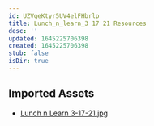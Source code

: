 ```yaml
---
id: UZVqeKtyr5UV4elFHbrlp
title: Lunch_n_learn_3 17 21 Resources
desc: ''
updated: 1645225706398
created: 1645225706398
stub: false
isDir: true
---
```

## Imported Assets
- [Lunch n Learn 3-17-21.jpg](/assets/lunch-n-learn-3-17-21-RdrVwnGmBh2p.jpg)
